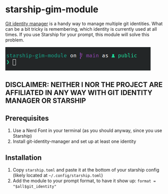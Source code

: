 # starship-gim-module
[Git identity manager](https://github.com/samrocketman/git-identity-manager) is a handy way to manage multiple git identities. What can be a bit tricky is remembering, which identity is currently used at all times. If you use Starship for your prompt, this module will solve this problem.  

![Example of starship-gim-module in action](example.png)

## <b>DISCLAIMER: NEITHER I NOR THE PROJECT ARE AFFILIATED IN ANY WAY WITH GIT IDENTITY MANAGER OR STARSHIP</b>

## Prerequisites
1. Use a Nerd Font in your terminal (as you should anyway, since you use Starship)
2. Install git-identity-manager and set up at least one identity

## Installation
1. Copy `starship.toml` and paste it at the bottom of your starship config (likely located at `~/.config/starship.toml`)
2. Add the module to your prompt format, to have it show up: `format = "$all$git_identity"`
